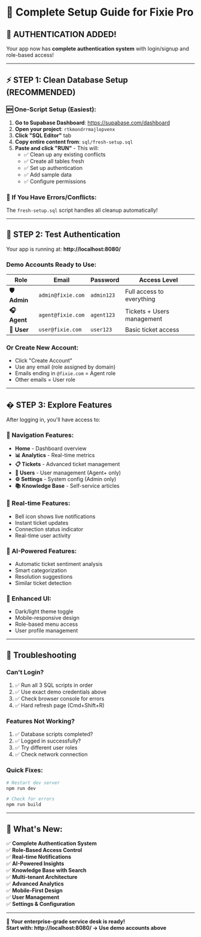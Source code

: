 # 🚀 Complete Setup Guide for Fixie Pro

## 🔐 **AUTHENTICATION ADDED!**

Your app now has **complete authentication system** with login/signup and role-based access!

---

## ⚡ **STEP 1: Clean Database Setup (RECOMMENDED)**

### **🆕 One-Script Setup (Easiest):**

1. **Go to Supabase Dashboard**: https://supabase.com/dashboard
2. **Open your project**: `rtkmondrrmajlopvenx`
3. **Click "SQL Editor"** tab
4. **Copy entire content from**: `sql/fresh-setup.sql`
5. **Paste and click "RUN"** - This will:
   - ✅ Clean up any existing conflicts
   - ✅ Create all tables fresh
   - ✅ Set up authentication
   - ✅ Add sample data
   - ✅ Configure permissions

### **🔧 If You Have Errors/Conflicts:**
The `fresh-setup.sql` script handles all cleanup automatically!

---

## 🎯 **STEP 2: Test Authentication**

Your app is running at: **http://localhost:8080/**

### **Demo Accounts Ready to Use:**

| Role | Email | Password | Access Level |
|------|-------|----------|--------------|
| **🛡️ Admin** | `admin@fixie.com` | `admin123` | Full access to everything |
| **🎧 Agent** | `agent@fixie.com` | `agent123` | Tickets + Users management |
| **👤 User** | `user@fixie.com` | `user123` | Basic ticket access |

### **Or Create New Account:**
- Click "Create Account" 
- Use any email (role assigned by domain)
- Emails ending in `@fixie.com` = Agent role
- Other emails = User role

---

## � **STEP 3: Explore Features**

After logging in, you'll have access to:

### **🧭 Navigation Features:**
- **Home** - Dashboard overview
- **📊 Analytics** - Real-time metrics  
- **📋 Tickets** - Advanced ticket management
- **👥 Users** - User management (Agent+ only)
- **⚙️ Settings** - System config (Admin only)
- **📚 Knowledge Base** - Self-service articles

### **🔔 Real-time Features:**
- Bell icon shows live notifications
- Instant ticket updates
- Connection status indicator
- Real-time user activity

### **🤖 AI-Powered Features:**
- Automatic ticket sentiment analysis
- Smart categorization
- Resolution suggestions
- Similar ticket detection

### **🎨 Enhanced UI:**
- Dark/light theme toggle
- Mobile-responsive design
- Role-based menu access
- User profile management

---

## 🚨 **Troubleshooting**

### **Can't Login?**
1. ✅ Run all 3 SQL scripts in order
2. ✅ Use exact demo credentials above
3. ✅ Check browser console for errors
4. ✅ Hard refresh page (Cmd+Shift+R)

### **Features Not Working?**
1. ✅ Database scripts completed?
2. ✅ Logged in successfully?
3. ✅ Try different user roles
4. ✅ Check network connection

### **Quick Fixes:**
```bash
# Restart dev server
npm run dev

# Check for errors
npm run build
```

---

## 🎯 **What's New:**

✅ **Complete Authentication System**  
✅ **Role-Based Access Control**  
✅ **Real-time Notifications**  
✅ **AI-Powered Insights**  
✅ **Knowledge Base with Search**  
✅ **Multi-tenant Architecture**  
✅ **Advanced Analytics**  
✅ **Mobile-First Design**  
✅ **User Management**  
✅ **Settings & Configuration**  

---

**🎉 Your enterprise-grade service desk is ready!**  
**Start with: http://localhost:8080/ → Use demo accounts above**
